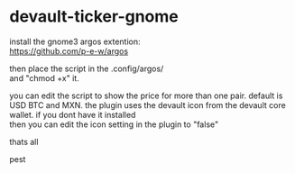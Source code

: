 # devault-ticker-gnome


install the gnome3 argos extention:   
https://github.com/p-e-w/argos

then place the script in the .config/argos/   
and "chmod +x" it.

you can edit the script to show the price for more than one pair. default is USD BTC and MXN.
the plugin uses the devault icon from the devault core wallet. if you dont have it installed    
then you can edit the icon setting in the plugin to "false"

thats all

pest
